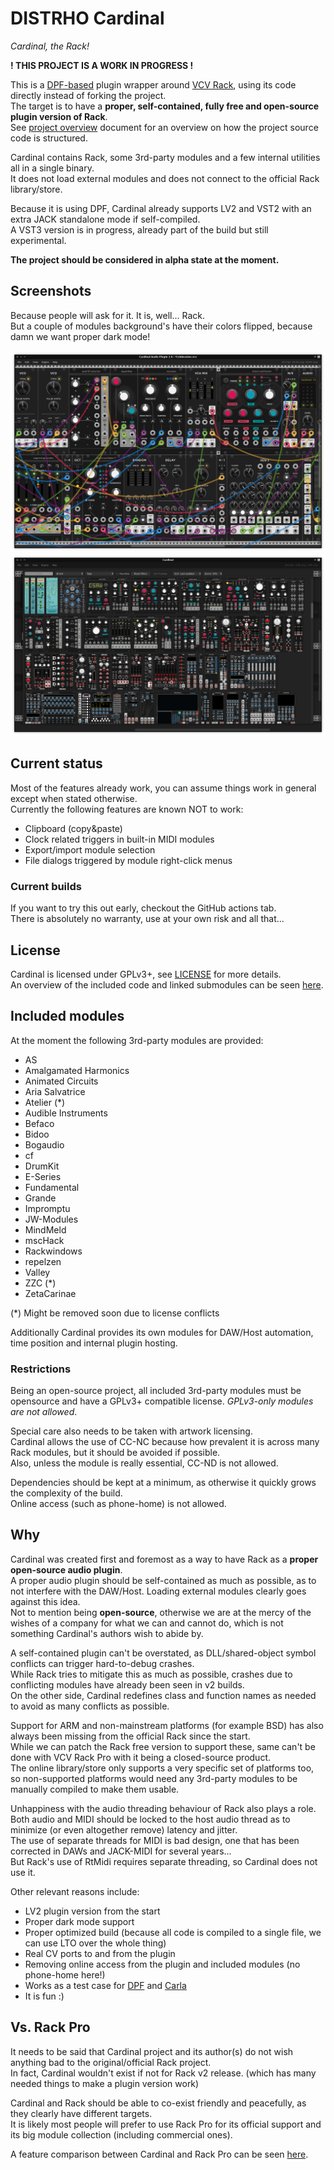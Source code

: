 # DISTRHO Cardinal

*Cardinal, the Rack!*

**! THIS PROJECT IS A WORK IN PROGRESS !**

This is a [DPF-based](https://github.com/DISTRHO/DPF/) plugin wrapper around [VCV Rack](https://github.com/VCVRack/Rack/),
using its code directly instead of forking the project.  
The target is to have a **proper, self-contained, fully free and open-source plugin version of Rack**.  
See [project overview](doc/OVERVIEW.md) document for an overview on how the project source code is structured.

Cardinal contains Rack, some 3rd-party modules and a few internal utilities all in a single binary.  
It does not load external modules and does not connect to the official Rack library/store.

Because it is using DPF, Cardinal already supports LV2 and VST2 with an extra JACK standalone mode if self-compiled.  
A VST3 version is in progress, already part of the build but still experimental.

**The project should be considered in alpha state at the moment.**

## Screenshots

Because people will ask for it. It is, well... Rack.  
But a couple of modules background's have their colors flipped, because damn we want proper dark mode!

![screenshot1](doc/Screenshot1.png "Screenshot1")
![screenshot2](doc/Screenshot2.png "Screenshot2")

## Current status

Most of the features already work, you can assume things work in general except when stated otherwise.  
Currently the following features are known NOT to work:

- Clipboard (copy&paste)
- Clock related triggers in built-in MIDI modules
- Export/import module selection
- File dialogs triggered by module right-click menus

### Current builds

If you want to try this out early, checkout the GitHub actions tab.  
There is absolutely no warranty, use at your own risk and all that...

## License

Cardinal is licensed under GPLv3+, see [LICENSE](LICENSE) for more details.  
An overview of the included code and linked submodules can be seen [here](doc/LICENSES.md).

## Included modules

At the moment the following 3rd-party modules are provided:

- AS
- Amalgamated Harmonics
- Animated Circuits
- Aria Salvatrice
- Atelier (*)
- Audible Instruments
- Befaco
- Bidoo
- Bogaudio
- cf
- DrumKit
- E-Series
- Fundamental
- Grande
- Impromptu
- JW-Modules
- MindMeld
- mscHack
- Rackwindows
- repelzen
- Valley
- ZZC (*)
- ZetaCarinae

(*) Might be removed soon due to license conflicts

Additionally Cardinal provides its own modules for DAW/Host automation, time position and internal plugin hosting.

### Restrictions

Being an open-source project, all included 3rd-party modules must be opensource and have a GPLv3+ compatible license.
*GPLv3-only modules are not allowed*.

Special care also needs to be taken with artwork licensing.  
Cardinal allows the use of CC-NC because how prevalent it is across many Rack modules, but it should be avoided if possible.  
Also, unless the module is really essential, CC-ND is not allowed.

Dependencies should be kept at a minimum, as otherwise it quickly grows the complexity of the build.  
Online access (such as phone-home) is not allowed.

## Why

Cardinal was created first and foremost as a way to have Rack as a **proper open-source audio plugin**.  
A proper audio plugin should be self-contained as much as possible, as to not interfere with the DAW/Host.
Loading external modules clearly goes against this idea.  
Not to mention being **open-source**, otherwise we are at the mercy of the wishes of a company for what we can and cannot do,
which is not something Cardinal's authors wish to abide by.

A self-contained plugin can't be overstated, as DLL/shared-object symbol conflicts can trigger hard-to-debug crashes.  
While Rack tries to mitigate this as much as possible, crashes due to conflicting modules have already been seen in v2 builds.  
On the other side, Cardinal redefines class and function names as needed to avoid as many conflicts as possible.

Support for ARM and non-mainstream platforms (for example BSD) has also always been missing from the official Rack since the start.  
While we can patch the Rack free version to support these, same can't be done with VCV Rack Pro with it being a closed-source product.  
The online library/store only supports a very specific set of platforms too,
so non-supported platforms would need any 3rd-party modules to be manually compiled to make them usable.

Unhappiness with the audio threading behaviour of Rack also plays a role.  
Both audio and MIDI should be locked to the host audio thread as to minimize (or even altogether remove) latency and jitter.  
The use of separate threads for MIDI is bad design, one that has been corrected in DAWs and JACK-MIDI for several years...  
But Rack's use of RtMidi requires separate threading, so Cardinal does not use it.

Other relevant reasons include:

 - LV2 plugin version from the start
 - Proper dark mode support
 - Proper optimized build (because all code is compiled to a single file, we can use LTO over the whole thing)
 - Real CV ports to and from the plugin
 - Removing online access from the plugin and included modules (no phone-home here!)
 - Works as a test case for [DPF](https://github.com/DISTRHO/DPF/) and [Carla](https://github.com/falkTX/Carla/)
 - It is fun :)

## Vs. Rack Pro

It needs to be said that Cardinal project and its author(s) do not wish anything bad to the original/official Rack project.  
In fact, Cardinal wouldn't exist if not for Rack v2 release. (which has many needed things to make a plugin version work)

Cardinal and Rack should be able to co-exist friendly and peacefully, as they clearly have different targets.  
It is likely most people will prefer to use Rack Pro for its official support and its big module collection (including commercial ones).

A feature comparison between Cardinal and Rack Pro can be seen [here](doc/DIFFERENCES.md).
